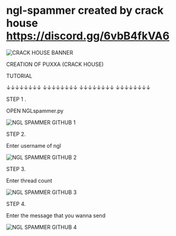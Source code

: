 # ngl-spammer created by crack house https://discord.gg/6vbB4fkVA6

![CRACK HOUSE BANNER](https://github.com/puxxa/ngl-spammer/assets/118053695/76553c0e-6f8d-4505-8242-8d34d8b633f1)



CREATION OF PUXXA (CRACK HOUSE)


TUTORIAL

↓↓↓↓↓↓↓↓
↓↓↓↓↓↓↓↓
↓↓↓↓↓↓↓↓
↓↓↓↓↓↓↓↓



STEP 1 .

OPEN NGLspammer.py


![NGL SPAMMER GITHUB 1](https://github.com/puxxa/ngl-spammer/assets/118053695/d3967efd-02df-4242-985d-0ef6f233d92a)


STEP 2. 

Enter username of ngl 


![NGL SPAMMER GITHUB 2](https://github.com/puxxa/ngl-spammer/assets/118053695/d619a5de-a996-4c9b-b148-2fe8ad9395b7)


STEP 3.

Enter thread count


![NGL SPAMMER GITHUB 3](https://github.com/puxxa/ngl-spammer/assets/118053695/49c399cb-60fd-4c7a-881a-c6dcc4ed6727)


STEP 4.

Enter the message that you wanna send


![NGL SPAMMER GITHUB 4](https://github.com/puxxa/ngl-spammer/assets/118053695/c279195b-df27-47f4-a2d5-c04ac600ab40)

